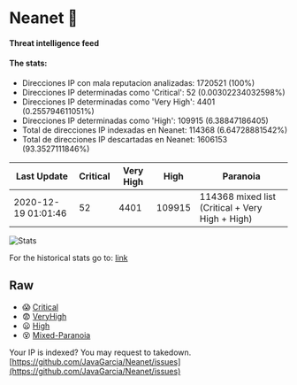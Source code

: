 # Neanet :hocho:
#### Threat intelligence feed
#### The stats:

- Direcciones IP con mala reputacion analizadas: 1720521 (100%)
- Direcciones IP determinadas como 'Critical':  52 (0.00302234032598%)
- Direcciones IP determinadas como 'Very High':  4401 (0.255794611051%)
- Direcciones IP determinadas como 'High':  109915 (6.38847186405)
- Total de direcciones IP indexadas en Neanet:  114368 (6.64728881542%)
- Total de direcciones IP descartadas en Neanet:  1606153 (93.3527111846%)

| Last Update | Critical | Very High | High | Paranoia |
| --- | --- | --- | --- | --- |
| 2020-12-19 01:01:46 | 52 | 4401 | 109915 | 114368 mixed list (Critical + Very High + High)|

![Stats](https://docs.google.com/spreadsheets/d/e/2PACX-1vSnaNMIXVabIpDJjufMlzH7poXnshF3mgd8Is1g9ytUEzVsP5my4Trn8f-xkoLLQ38xpL3HtmUexLo6/pubchart?oid=501124687&format=image)

For the historical stats go to: [link](/stats.csv)
## Raw
- :scream: [Critical](https://raw.githubusercontent.com/JavaGarcia/Neanet/master/blacklists/neanet_critical.txt)
- :fearful: [VeryHigh](https://raw.githubusercontent.com/JavaGarcia/Neanet/master/blacklists/neanet_veryHigh.txtt)
- :frowning: [High](https://raw.githubusercontent.com/JavaGarcia/Neanet/master/blacklists/neanet_high.txt)
- :dizzy_face: [Mixed-Paranoia](https://raw.githubusercontent.com/JavaGarcia/Neanet/master/blacklists/neanet_all.txt)


Your IP is indexed? You may request to takedown. [https://github.com/JavaGarcia/Neanet/issues](https://github.com/JavaGarcia/Neanet/issues)


























































































































































































































































































































































































































































































































































































































































































































































































































































































































































































































































































































































































































































































































































































































































































































































































































































































































































































































































































































































































































































































































































































































































































































































































































































































































































































































































































































































































































































































































































































